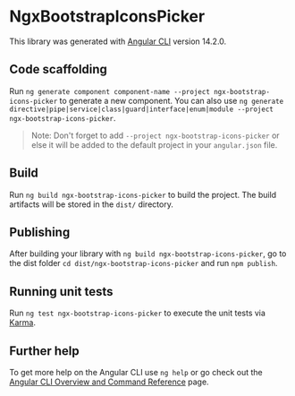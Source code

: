 # NgxBootstrapIconsPicker

This library was generated with [Angular CLI](https://github.com/angular/angular-cli) version 14.2.0.

## Code scaffolding

Run `ng generate component component-name --project ngx-bootstrap-icons-picker` to generate a new component. You can also use `ng generate directive|pipe|service|class|guard|interface|enum|module --project ngx-bootstrap-icons-picker`.
> Note: Don't forget to add `--project ngx-bootstrap-icons-picker` or else it will be added to the default project in your `angular.json` file. 

## Build

Run `ng build ngx-bootstrap-icons-picker` to build the project. The build artifacts will be stored in the `dist/` directory.

## Publishing

After building your library with `ng build ngx-bootstrap-icons-picker`, go to the dist folder `cd dist/ngx-bootstrap-icons-picker` and run `npm publish`.

## Running unit tests

Run `ng test ngx-bootstrap-icons-picker` to execute the unit tests via [Karma](https://karma-runner.github.io).

## Further help

To get more help on the Angular CLI use `ng help` or go check out the [Angular CLI Overview and Command Reference](https://angular.io/cli) page.
